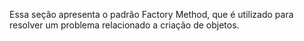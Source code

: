 Essa seção apresenta o padrão Factory Method, que é
utilizado para resolver um problema relacionado a criação de objetos.